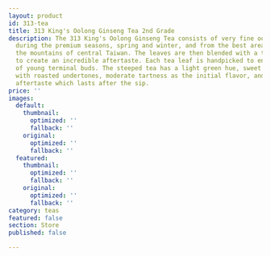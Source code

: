 ```yaml
---
layout: product
id: 313-tea
title: 313 King's Oolong Ginseng Tea 2nd Grade
description: The 313 King's Oolong Ginseng Tea consists of very fine oolong harvested
  during the premium seasons, spring and winter, and from the best area to grow oolong,
  the mountains of central Taiwan. The leaves are then blended with a touch of ginseng
  to create an incredible aftertaste. Each tea leaf is handpicked to ensure harvests
  of young terminal buds. The steeped tea has a light green hue, sweet flora aroma
  with roasted undertones, moderate tartness as the initial flavor, and a sweet, pure
  aftertaste which lasts after the sip.
price: ''
images:
  default:
    thumbnail:
      optimized: ''
      fallback: ''
    original:
      optimized: ''
      fallback: ''
  featured:
    thumbnail:
      optimized: ''
      fallback: ''
    original:
      optimized: ''
      fallback: ''
category: teas
featured: false
section: Store
published: false

---
```

